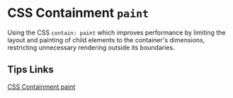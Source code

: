 # CSS Containment `paint`

Using the CSS `contain: paint` which improves performance by limiting the layout and painting of child elements to the container's dimensions, restricting unnecessary rendering outside its boundaries.

## Tips Links

[CSS Containment paint](https://front.tips/css-contain-paint)
